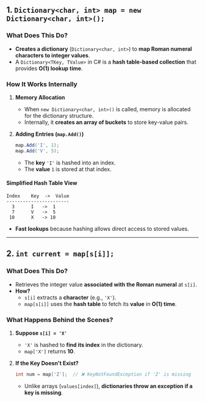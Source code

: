 ## **1. `Dictionary<char, int> map = new Dictionary<char, int>();`**
### **What Does This Do?**
- **Creates a dictionary** (`Dictionary<char, int>`) to **map Roman numeral characters to integer values**.
- A `Dictionary<TKey, TValue>` in C# is a **hash table-based collection** that provides **O(1) lookup time**.

### **How It Works Internally**
1. **Memory Allocation**  
   - When `new Dictionary<char, int>()` is called, memory is allocated for the dictionary structure.
   - Internally, it **creates an array of buckets** to store key-value pairs.

2. **Adding Entries (`map.Add()`)**
   ```csharp
   map.Add('I', 1);
   map.Add('V', 5);
   ```
   - The **key** `'I'` is hashed into an index.
   - The **value** `1` is stored at that index.

#### **Simplified Hash Table View**
```
Index    Key  ->  Value
-----------------------
  3      I   ->  1
  7      V   ->  5
 10      X   -> 10
```
- **Fast lookups** because hashing allows direct access to stored values.

---

## **2. `int current = map[s[i]];`**
### **What Does This Do?**
- Retrieves the integer value **associated with the Roman numeral** at `s[i]`.
- **How?**  
  - `s[i]` extracts a **character** (e.g., `'X'`).
  - `map[s[i]]` uses the **hash table** to fetch its **value** in **O(1) time**.

### **What Happens Behind the Scenes?**
1. **Suppose `s[i] = 'X'`**
   - `'X'` is hashed to **find its index** in the dictionary.
   - `map['X']` returns **10**.

2. **If the Key Doesn't Exist?**
   ```csharp
   int num = map['Z'];  // ❌ KeyNotFoundException if 'Z' is missing
   ```
   - Unlike arrays (`values[index]`), **dictionaries throw an exception if a key is missing**.

